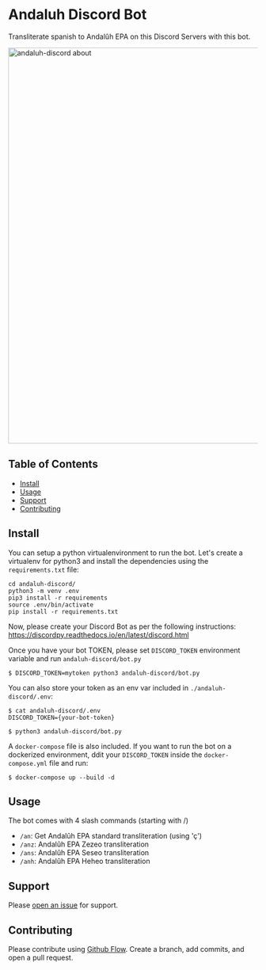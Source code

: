 # Andaluh Discord Bot

Transliterate spanish to Andalûh EPA on this Discord Servers with this bot.

<img width="800" alt="andaluh-discord about" src="https://github.com/andalugeeks/andaluh-discord/raw/master/img/andaluh-discord.png?raw=true">


## Table of Contents

- [Install](#install)
- [Usage](#usage)
- [Support](#support)
- [Contributing](#contributing)

## Install

You can setup a python virtualenvironment to run the bot. Let's create a virtualenv for python3 and install the dependencies using the `requirements.txt` file:

```
cd andaluh-discord/
python3 -m venv .env
pip3 install -r requirements
source .env/bin/activate
pip install -r requirements.txt
```
Now, please create your Discord Bot as per the following instructions: https://discordpy.readthedocs.io/en/latest/discord.html

Once you have your bot TOKEN, please set `DISCORD_TOKEN` environment variable and run `andaluh-discord/bot.py`

```
$ DISCORD_TOKEN=mytoken python3 andaluh-discord/bot.py
```

You can also store your token as an env var included in `./andaluh-discord/.env`:

```
$ cat andaluh-discord/.env 
DISCORD_TOKEN={your-bot-token}

$ python3 andaluh-discord/bot.py
```

A `docker-compose` file is also included. If you want to run the bot on a dockerized environment, ddit your `DISCORD_TOKEN` inside the `docker-compose.yml` file and run:

```
$ docker-compose up --build -d
```

## Usage

The bot comes with 4 slash commands (starting with /)

* `/an`: Get Andalûh EPA standard transliteration (using 'ç')
* `/anz`: Andalûh EPA Zezeo transliteration
* `/ans`: Andalûh EPA Seseo transliteration
* `/anh`: Andalûh EPA Heheo transliteration

## Support

Please [open an issue](https://github.com/andalugeeks/andaluh-discord/issues/new) for support.

## Contributing

Please contribute using [Github Flow](https://guides.github.com/introduction/flow/). Create a branch, add commits, and open a pull request.
